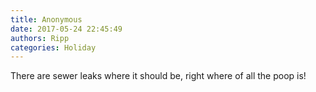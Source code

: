 ```yaml
---
title: Anonymous
date: 2017-05-24 22:45:49
authors: Ripp
categories: Holiday
---
```


 There are sewer leaks where it should be, right where of all the poop is!